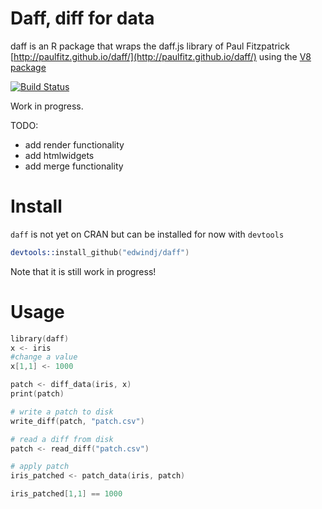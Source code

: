 # Daff, diff for data

daff is an R package that wraps the daff.js library of Paul Fitzpatrick [http://paulfitz.github.io/daff/](http://paulfitz.github.io/daff/) using the [V8 package](https://github.com/jeroenooms/v8)

[![Build Status](https://travis-ci.org/edwindj/daff.png?branch=master)](https://travis-ci.org/edwindj/daff)

Work in progress.

TODO:

- add render functionality
- add htmlwidgets
- add merge functionality

# Install

`daff` is not yet on CRAN but can be installed for now with `devtools`

```S
devtools::install_github("edwindj/daff")
```
Note that it is still work in progress!

# Usage

```S
library(daff)
x <- iris
#change a value
x[1,1] <- 1000

patch <- diff_data(iris, x)
print(patch)

# write a patch to disk
write_diff(patch, "patch.csv")

# read a diff from disk
patch <- read_diff("patch.csv")

# apply patch
iris_patched <- patch_data(iris, patch)

iris_patched[1,1] == 1000
```
